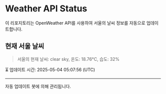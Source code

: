 
# Weather API Status

이 리포지토리는 OpenWeather API를 사용하여 서울의 날씨 정보를 자동으로 업데이트합니다.

## 현재 서울 날씨
> 서울의 현재 날씨: clear sky, 온도: 18.76°C, 습도: 32%

⏳ 업데이트 시간: 2025-05-04 05:07:56 (UTC)

---
자동 업데이트 봇에 의해 관리됩니다.
